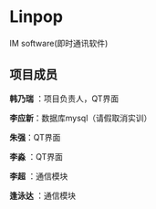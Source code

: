 # Linpop
IM software(即时通讯软件)

## 项目成员

**韩乃瑞** ：项目负责人，QT界面

**李应新**：数据库mysql（请假取消实训）

**朱强**：QT界面

**李淼** ：QT界面

**李超** ：通信模块

**逢泳达** ：通信模块